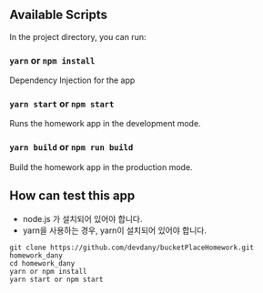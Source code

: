 ## Available Scripts

In the project directory, you can run:

### `yarn` or `npm install`

Dependency Injection for the app

### `yarn start` or `npm start`

Runs the homework app in the development mode.

### `yarn build` or `npm run build`

Build the homework app in the production mode.


## How can test this app
* node.js 가 설치되어 있어야 합니다.
* yarn을 사용하는 경우, yarn이 설치되어 있어야 합니다.
```
git clone https://github.com/devdany/bucketPlaceHomework.git homework_dany
cd homework_dany
yarn or npm install
yarn start or npm start
```